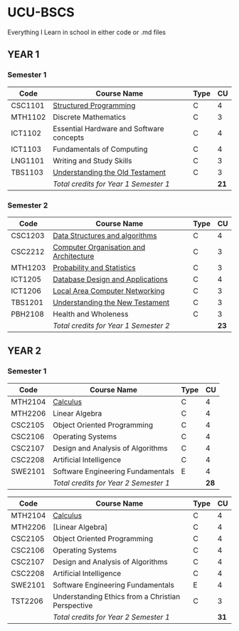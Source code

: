 # UCU-BSCS
Everything I Learn in school in either code or .md files


## YEAR 1

### **Semester 1**

| Code    | Course Name                              | Type | CU     |
| ------- | ---------------------------------------- | ---- | ------ |
| CSC1101 | [Structured Programming](https://github.com/anzonathan/UCU-BSCS/blob/main/Year%201/Sem%201/Structured%20Programming.md)                   | C    | 4      |
| MTH1102 | Discrete Mathematics                     | C    | 3      |
| ICT1102 | Essential Hardware and Software concepts | C    | 4      |
| ICT1103 | Fundamentals of Computing                | C    | 4      |
| LNG1101 | Writing and Study Skills                 | C    | 3      |
| TBS1103 | [Understanding the Old Testament](https://github.com/anzonathan/UCU-BSCS/blob/main/Year%201/Sem%201/Old%20Testament.md)         | C    | 3      |
|         | _Total credits for Year 1 Semester 1_    |      | **21** |


### **Semester 2**
| Code    | Course Name                            | Type | CU     |
| ------- | -------------------------------------- | ---- | ------ |
| CSC1203 | [Data Structures and algorithms](https://github.com/anzonathan/UCU-BSCS/tree/main/Year%201%20-%20Sem%202/CSC1203)         | C    | 4      |
| CSC2212 | [Computer Organisation and Architecture](https://github.com/anzonathan/UCU-BSCS/blob/main/Year%201%20-%20Sem%202/CSC2212/README.md) | C    | 3      |
| MTH1203 | [Probability and Statistics](https://github.com/anzonathan/UCU-BSCS/tree/main/Year%201%20-%20Sem%202/MTH1203)             | C    | 3      |
| ICT1205 | [Database Design and Applications](https://github.com/anzonathan/UCU-BSCS/tree/main/Year%201%20-%20Sem%202/ICT1205)      | C    | 4      |
| ICT1206 | [Local Area Computer Networking](https://github.com/anzonathan/UCU-BSCS/blob/main/Year%201%20-%20Sem%202/ICT1206/LAN.md)         | C    | 3      |
| TBS1201 | [Understanding the New Testament](https://github.com/anzonathan/UCU-BSCS/blob/main/Year%201%20-%20Sem%202/TBS1201/Content.md)       | C    | 3      |
| PBH2108 | Health and Wholeness                   | C    | 3      |
|         | _Total credits for Year 1 Semester 2_  |      | **23** |


## YEAR 2

### **Semester 1**

| Code    | Course Name                           | Type | CU     |
| ------- | ------------------------------------- | ---- | ------ |
| MTH2104 | [Calculus](https://github.com/anzonathan/UCU-BSCS/blob/main/Year%202%20-%20Sem%201/Calculus)                              | C    | 4      |
| MTH2206 | Linear Algebra                        | C    | 4      |
| CSC2105 | Object Oriented Programming           | C    | 4      |
| CSC2106 | Operating Systems                     | C    | 4      |
| CSC2107 | Design and Analysis of Algorithms     | C    | 4      |
| CSC2208 | Artificial Intelligence               | C    | 4      |
| SWE2101 | Software Engineering Fundamentals     | E    | 4      |
|         | _Total credits for Year 2 Semester 1_ |      | **28** |


| Code    | Course Name                                       | Type | CU     |
| ------- | ------------------------------------------------- | ---- | ------ |
| MTH2104 | [Calculus](https://github.com/anzonathan/UCU-BSCS/blob/main/Year%202%20-%20Sem%201/Calculus)                                     | C    | 4      |
| MTH2206 | [Linear Algebra]                               | C    | 4      |
| CSC2105 | Object Oriented Programming                       | C    | 4      |
| CSC2106 | Operating Systems                                 | C    | 4      |
| CSC2107 | Design and Analysis of Algorithms                 | C    | 4      |
| CSC2208 | Artificial Intelligence                           | C    | 4      |
| SWE2101 | Software Engineering Fundamentals                 | E    | 4      |
| TST2206 | Understanding Ethics from a Christian Perspective | C    | 3      |
|         | _Total credits for Year 2 Semester 1_             |      | **31** |

